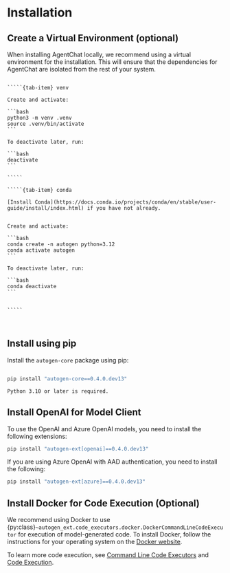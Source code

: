 # Installation

## Create a Virtual Environment (optional)

When installing AgentChat locally, we recommend using a virtual environment for the installation. This will ensure that the dependencies for AgentChat are isolated from the rest of your system.

``````{tab-set}

`````{tab-item} venv

Create and activate:

```bash
python3 -m venv .venv
source .venv/bin/activate
```

To deactivate later, run:

```bash
deactivate
```

`````

`````{tab-item} conda

[Install Conda](https://docs.conda.io/projects/conda/en/stable/user-guide/install/index.html) if you have not already.


Create and activate:

```bash
conda create -n autogen python=3.12
conda activate autogen
```

To deactivate later, run:

```bash
conda deactivate
```


`````



``````

## Install using pip

Install the `autogen-core` package using pip:

```bash

pip install "autogen-core==0.4.0.dev13"
```

```{note}
Python 3.10 or later is required.
```

## Install OpenAI for Model Client

To use the OpenAI and Azure OpenAI models, you need to install the following
extensions:

```bash
pip install "autogen-ext[openai]==0.4.0.dev13"
```

If you are using Azure OpenAI with AAD authentication, you need to install the following:

```bash
pip install "autogen-ext[azure]==0.4.0.dev13"
```

## Install Docker for Code Execution (Optional)

We recommend using Docker to use {py:class}`~autogen_ext.code_executors.docker.DockerCommandLineCodeExecutor` for execution of model-generated code.
To install Docker, follow the instructions for your operating system on the [Docker website](https://docs.docker.com/get-docker/).

To learn more code execution, see [Command Line Code Executors](./framework/command-line-code-executors.ipynb)
and [Code Execution](./design-patterns/code-execution-groupchat.ipynb).
